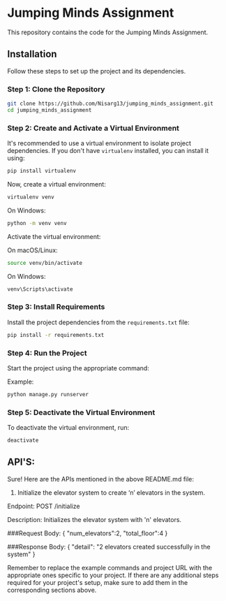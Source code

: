 # Jumping Minds Assignment

This repository contains the code for the Jumping Minds Assignment.

## Installation

Follow these steps to set up the project and its dependencies.

### Step 1: Clone the Repository

```bash
git clone https://github.com/Nisarg13/jumping_minds_assignment.git
cd jumping_minds_assignment
```

### Step 2: Create and Activate a Virtual Environment

It's recommended to use a virtual environment to isolate project dependencies. If you don't have `virtualenv` installed, you can install it using:

```bash
pip install virtualenv
```

Now, create a virtual environment:

```bash
virtualenv venv
```

On Windows:

```bash
python -m venv venv
```

Activate the virtual environment:

On macOS/Linux:

```bash
source venv/bin/activate
```

On Windows:

```bash
venv\Scripts\activate
```

### Step 3: Install Requirements

Install the project dependencies from the `requirements.txt` file:

```bash
pip install -r requirements.txt
```

### Step 4: Run the Project

Start the project using the appropriate command:

Example:

```bash
python manage.py runserver
```

### Step 5: Deactivate the Virtual Environment

To deactivate the virtual environment, run:

```bash
deactivate
```

## API'S:

Sure! Here are the APIs mentioned in the above README.md file:


1. Initialize the elevator system to create ‘n’ elevators in the system.

Endpoint: POST /initialize

Description: Initializes the elevator system with 'n' elevators.

###Request Body:
{
    "num_elevators":2,
    "total_floor":4
}

###Response Body:
{
    "detail": "2 elevators created successfully in the system"
}

Remember to replace the example commands and project URL with the appropriate ones specific to your project. If there are any additional steps required for your project's setup, make sure to add them in the corresponding sections above.
